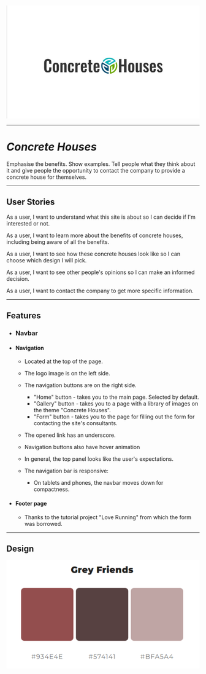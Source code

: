 ![Concrete Houses logo](documentation/logoai_com.jpg)

---
# *Concrete Houses*

Emphasise the benefits. Show examples. Tell people what they think about it and give people the opportunity to contact the company to provide a concrete house for themselves.

---
## User Stories
As a user, I want to understand what this site is about so I can decide if I'm interested or not.

As a user, I want to learn more about the benefits of concrete houses, including being aware of all the benefits.

As a user, I want to see how these concrete houses look like so I can choose which design I will pick.

As a user, I want to see other people's opinions so I can make an informed decision.

As a user, I want to contact the company to get more specific information.

---
## Features
+ ### Navbar

+ #### Navigation
    - Located at the top of the page.
    - The logo image is on the left side.
    - The navigation buttons are on the right side.
        * "Home" button - takes you to the main page. Selected by default.
        * "Gallery" button - takes you to a page with a library of images on the theme "Concrete Houses".
        * "Form" button - takes you to the page for filling out the form for contacting the site's consultants.
    - The opened link has an underscore.
    - Navigation buttons also have hover animation
    - In general, the top panel looks like the user's expectations.
    
    - The navigation bar is responsive:
        * On tablets and phones, the navbar moves down for compactness.
+ #### Footer page

    - Thanks to the tutorial project "Love Running" from which the form was borrowed.
---
## Design

![Main Color](documentation/colors.PNG)
